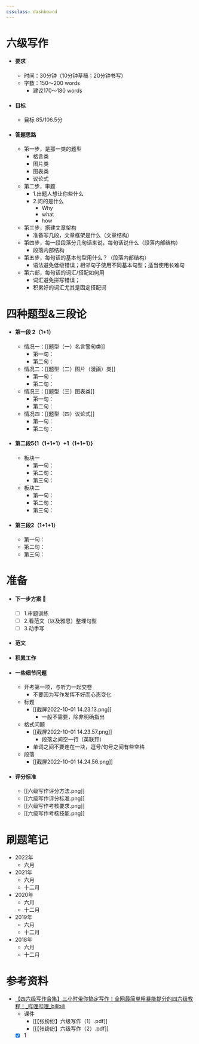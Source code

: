 ```yaml
---
cssclass: dashboard
---
```


# 六级写作
- #### 要求
	- 时间：30分钟（10分钟草稿；20分钟书写）
	- 字数：150～200 words
		- 建议170～180 words
- #### 目标
	- 目标 85/106.5分
- #### 答题思路
	- 第一步，是那一类的题型
		- 格言类
		- 图片类
		- 图表类
		- 议论式
	- 第二步，审题
		- 1.出题人想让你些什么
		- 2.问的是什么
			- Why
			- what
			- how
	- 第三步，搭建文章架构
		- 准备写几段，文章框架是什么（文章结构）
	- 第四步，每一段段落分几句话来说，每句话说什么（段落内部结构）
		- 段落内部结构
	- 第五步，每句话的基本句型用什么？（段落内部结构）
		- 语法避免低级错误；相邻句子使用不同基本句型；适当使用长难句
	- 第六部，每句话的词汇/搭配如何用
		- 词汇避免拼写错误；
		- 积累好的词汇尤其是固定搭配词

# 四种题型&三段论
- #### 第一段 2（1+1）
	- 情况一：[[题型（一）名言警句类]]
		- 第一句：
		- 第二句：
	- 情况二：[[题型（二）图片（漫画）类]]
		- 第一句：
		- 第二句：
	- 情况三：[[题型（三）图表类]]
		- 第一句：
		- 第二句：
	- 情况四：[[题型（四）议论式]]
		- 第一句：
		- 第二句：
- #### 第二段5{1（1+1+1）+1（1+1+1）}
	- 板块一
		- 第一句：
		- 第二句：
		- 第三句：
	- 板块二
		- 第一句：
		- 第二句：
		- 第三句：
- #### 第三段2（1+1+1）
	- 第一句：
	- 第二句：
	- 第三句：
# 准备
- #### 下一步方案 📍
	- [ ] 1.审题训练
	- [ ] 2.看范文（以及雅思）整理句型
	- [ ] 3.动手写
- #### 范文
- #### 积累工作
- #### 一些细节问题
	- 开考第一项，与听力一起交卷 
		- 不要因为写作发挥不好而心态变化
	- 标题
		- [[截屏2022-10-01 14.23.13.png]]
			- 一般不需要，除非明确指出
	- 格式问题
		- [[截屏2022-10-01 14.23.57.png]]
			- 段落之间空一行（英联邦）
		- 单词之间不要连在一块，逗号/句号之间有些空格
	- 段落
		- [[截屏2022-10-01 14.24.56.png]]
- #### 评分标准
	- [[六级写作评分方法.png]]
	- [[六级写作评分标准.png]]
	- [[六级写作考核要求.png]]
	- [[六级写作考核技能.png]]
# 刷题笔记

- 2022年
	- 六月
- 2021年
	- 六月
	- 十二月
- 2020年
	- 六月
	- 十二月
- 2019年
	- 六月
	- 十二月
- 2018年
	- 六月
	- 十二月
# 参考资料
- [【四六级写作合集】三小时带你搞定写作！全网最简单粗暴能提分的四六级教程！_哔哩哔哩_bilibili](https://www.bilibili.com/video/BV1LU4y1T7JR/?spm_id_from=333.337.search-card.all.click&vd_source=025a435f75f64171dd9cd96896be80a4)
	- 课件
		- [[【张纷纷】六级写作（1）.pdf]]
		- [[【张纷纷】六级写作（2）.pdf]]
	- [x] 1

